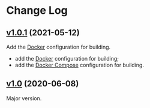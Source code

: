 # Change Log

## [v1.0.1](https://github.com/thewizardplusplus/go-link-shortener-frontend/tree/v1.0.1) (2021-05-12)

Add the [Docker](https://www.docker.com/) configuration for building.

- add the [Docker](https://www.docker.com/) configuration for building;
- add the [Docker Compose](https://docs.docker.com/compose/) configuration for building.

## [v1.0](https://github.com/thewizardplusplus/go-link-shortener-frontend/tree/v1.0) (2020-06-08)

Major version.
